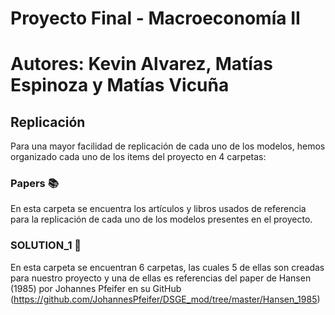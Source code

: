# Proyecto Final - Macroeconomía II
# Autores: Kevin Alvarez, Matías Espinoza y Matías Vicuña

## Replicación

Para una mayor facilidad de replicación de cada uno de los modelos, hemos organizado cada uno de los items del proyecto en 4 carpetas:

### Papers 📚

En esta carpeta se encuentra los artículos y libros usados de referencia para la replicación de cada uno de los modelos presentes en el proyecto.

### SOLUTION_1 📁

En esta carpeta se encuentran 6 carpetas, las cuales 5 de ellas son creadas para nuestro proyecto y una de ellas es referencias del paper de Hansen (1985) por Johannes Pfeifer en su GitHub (https://github.com/JohannesPfeifer/DSGE_mod/tree/master/Hansen_1985)
